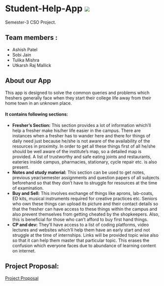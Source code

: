 # Student-Help-App               ![](https://img.shields.io/badge/StudentHelpApp-a.svg)
Semester-3 CSO Project.

## Team members :
* Ashish Patel
* Sobi Jain
* Tulika Mishra
* Utkarsh Raj Mallick

## About our App
This app is designed to solve the common queries and problems which
freshers generally face when they start their college life away from their
home town in an unknown place.
#### It contains following sections:

- **Fresher’s Section:** This section provides a lot of information which’ll
help a fresher make his/her life easier in the campus. There are
instances when a fresher has to wander here and there for things of
daily need just because he/she is not aware of the availability of the
resources in proximity. In order to get all these things first of all
he/she should be well aware of the institute’s map, so a detailed map
is provided. A list of trustworthy and safe eating joints and
restaurants, eateries inside campus, pharmacies, stationary, cycle
repair etc. is also present.
- **Notes and study material:** This section can be used to get notes,
previous year/semester assignments and question papers of all
subjects beforehand so that they don’t have to struggle for resources
at the time of examination.
- **Buy and Sell:** This involves exchange of things like aprons, lab-coats,
ED kits, musical instruments required for creative practices etc.
Seniors who own these things can upload its picture and their contact
details so that the fresher can have access to these things within the
campus and also prevent themselves from getting cheated by the
shopkeepers. Also, this is beneficial for those who can’t afford to buy
first hand things.
- **CP and dev:** They’ll have access to a list of coding platforms, video
lectures and websites which’ll help them have an early start and not
struggle at the time of internships. Links will be provided topic wise
also so that it can help them master that particular topic. 
This erases the confusion which everyone faces due to abundance of learning content
on internet.

## Project Proposal:
[Project Proposal](https://filebin.net/pvsq772kdg4uj80o)





